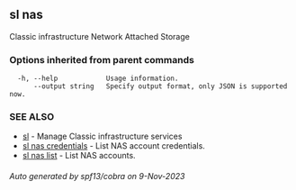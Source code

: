 ## sl nas

Classic infrastructure Network Attached Storage

### Options inherited from parent commands

```
  -h, --help            Usage information.
      --output string   Specify output format, only JSON is supported now.
```

### SEE ALSO

* [sl](sl.md)	 - Manage Classic infrastructure services
* [sl nas credentials](sl_nas_credentials.md)	 - List NAS account credentials.
* [sl nas list](sl_nas_list.md)	 - List NAS accounts.

###### Auto generated by spf13/cobra on 9-Nov-2023
